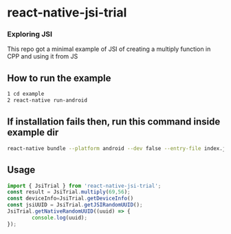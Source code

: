 # react-native-jsi-trial

### Exploring JSI

This repo got a minimal example of JSI of creating a multiply function in CPP and using it from JS

## How to run the example

```sh
1 cd example
2 react-native run-android
```

## If installation fails then, run this command inside example dir

```sh
react-native bundle --platform android --dev false --entry-file index.js --bundle-output android/app/src/main/assets/index.android.bundle --assets-dest android/app/src/main/res
```


## Usage

```js
import { JsiTrial } from 'react-native-jsi-trial';
const result = JsiTrial.multiply(69,56);
const deviceInfo=JsiTrial.getDeviceInfo()
const jsiUUID = JsiTrial.getJSIRandomUUID();
JsiTrial.getNativeRandomUUID((uuid) => {
        console.log(uuid);
});
```


